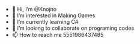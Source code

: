 - 👋 Hi, I’m @Knojno
- 👀 I’m interested in Making Games
- 🌱 I’m currently learning C#
- 💞️ I’m looking to collaborate on programing codes
- 📫 How to reach me 5551986437485

<!---
Knojno/Knojno is a ✨ special ✨ repository because its `README.md` (this file) appears on your GitHub profile.
You can click the Preview link to take a look at your changes.
--->
